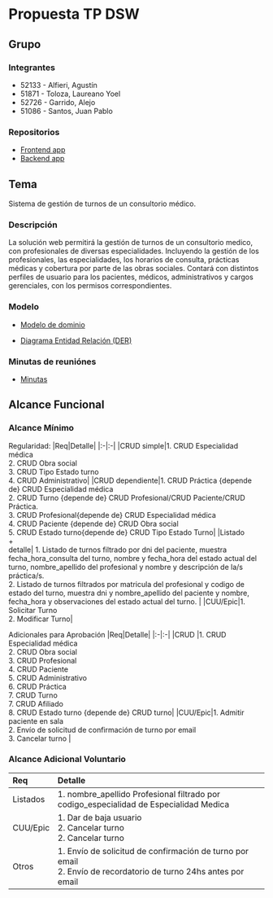 # Propuesta TP DSW

## Grupo
### Integrantes
* 52133 - Alfieri, Agustín
* 51871 - Toloza, Laureano Yoel
* 52726 - Garrido, Alejo
* 51086 - Santos, Juan Pablo

### Repositorios
* [Frontend app](https://github.com/AgustinAlfieri/Frontend_Clinica)
* [Backend app](https://github.com/AgustinAlfieri/Backend_Clinica)
  
## Tema
Sistema de gestión de turnos de un consultorio médico.
### Descripción
La solución web permitirá la gestión de turnos de un consultorio medico, con profesionales de diversas especialidades. Incluyendo la gestión de los profesionales, las especialidades, los horarios de consulta, prácticas médicas y cobertura por parte de las obras sociales. Contará con distintos perfiles de usuario para los pacientes, médicos, administrativos y cargos gerenciales, con los permisos correspondientes.


### Modelo
* [Modelo de dominio](https://drive.google.com/file/d/1nqZl5GwQ2lXWgGXlvLleDH2HjLkMAd4C/view?usp=sharing)

* [Diagrama Entidad Relación (DER)](https://drive.google.com/file/d/1akrs0uNtQeMN1Mb4DokaErI3F0sG7fDa/view?usp=sharing)

### Minutas de reuniónes
* [Minutas](https://docs.google.com/document/d/10LV8cRHih50YrJ8PQAy4Ex6P9a8HaeJ6_hm_ABMd-j0/edit?usp=sharing)

## Alcance Funcional 

### Alcance Mínimo

Regularidad:
|Req|Detalle|
|:-|:-|
|CRUD simple|1. CRUD Especialidad médica<br>2. CRUD Obra social<br>3. CRUD Tipo Estado turno<br>4. CRUD Administrativo|
|CRUD dependiente|1. CRUD Práctica {depende de} CRUD Especialidad médica<br>2. CRUD Turno {depende de}  CRUD Profesional/CRUD Paciente/CRUD Práctica.<br>3. CRUD Profesional{depende de} CRUD Especialidad médica<br>4. CRUD Paciente {depende de} CRUD Obra social<br>5. CRUD Estado turno{depende de} CRUD Tipo Estado Turno|
|Listado<br>+<br>detalle| 1. Listado de turnos filtrado por dni del paciente, muestra fecha_hora_consulta del turno, nombre y fecha_hora del estado actual del turno, nombre_apellido del profesional y nombre y descripción de la/s práctica/s.<br> 2. Listado de turnos filtrados por matricula del profesional y codigo de estado del turno, muestra dni y nombre_apellido del paciente y nombre, fecha_hora y observaciones del estado actual del turno. |
|CUU/Epic|1. Solicitar Turno<br>2. Modificar Turno|


Adicionales para Aprobación
|Req|Detalle|
|:-|:-|
|CRUD |1. CRUD Especialidad médica<br>2. CRUD Obra social<br>3. CRUD Profesional<br>4. CRUD Paciente<br>5. CRUD Administrativo<br>6. CRUD Práctica<br>7. CRUD Turno <br>7. CRUD Afiliado<br> 8. CRUD Estado turno {depende de} CRUD turno|
|CUU/Epic|1. Admitir paciente en sala<br>2. Envío de solicitud de confirmación de turno por email<br>3. Cancelar turno |

### Alcance Adicional Voluntario

|Req|Detalle|
|:-|:-|
|Listados |1. nombre_apellido Profesional filtrado por codigo_especialidad de Especialidad Medica|
|CUU/Epic|1. Dar de baja usuario<br>2. Cancelar turno <br>2. Cancelar turno|
|Otros|1. Envío de solicitud de confirmación de turno por email <br> 2. Envío de recordatorio de turno 24hs antes por email|

